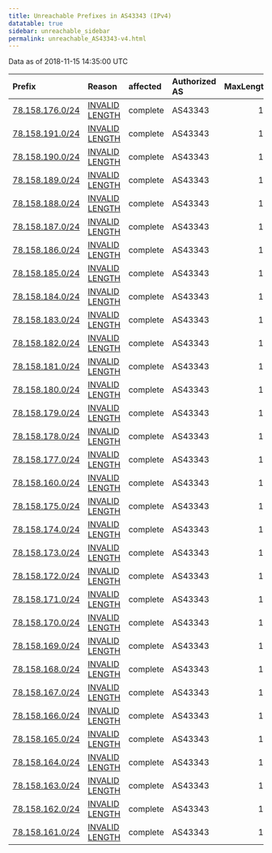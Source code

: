 ```yaml
---
title: Unreachable Prefixes in AS43343 (IPv4)
datatable: true
sidebar: unreachable_sidebar
permalink: unreachable_AS43343-v4.html
---
```


Data as of 2018-11-15 14:35:00 UTC


<div class="datatable-begin"></div>

| Prefix                                                   | Reason                                                                                                    | affected   | Authorized AS   |   MaxLength | Anchor                                         |   unreachable /24s |
|:---------------------------------------------------------|:----------------------------------------------------------------------------------------------------------|:-----------|:----------------|------------:|:-----------------------------------------------|-------------------:|
| [78.158.176.0/24](https://stat.ripe.net/78.158.176.0/24) | [INVALID LENGTH](https://rpki-validator.ripe.net/announcement-preview?asn=AS43343&prefix=78.158.176.0/24) | complete   | AS43343         |          19 | [RIPE](unreachable_RIPE_NCC_RPKI_Root-v4.html) |                  1 |
| [78.158.191.0/24](https://stat.ripe.net/78.158.191.0/24) | [INVALID LENGTH](https://rpki-validator.ripe.net/announcement-preview?asn=AS43343&prefix=78.158.191.0/24) | complete   | AS43343         |          19 | [RIPE](unreachable_RIPE_NCC_RPKI_Root-v4.html) |                  1 |
| [78.158.190.0/24](https://stat.ripe.net/78.158.190.0/24) | [INVALID LENGTH](https://rpki-validator.ripe.net/announcement-preview?asn=AS43343&prefix=78.158.190.0/24) | complete   | AS43343         |          19 | [RIPE](unreachable_RIPE_NCC_RPKI_Root-v4.html) |                  1 |
| [78.158.189.0/24](https://stat.ripe.net/78.158.189.0/24) | [INVALID LENGTH](https://rpki-validator.ripe.net/announcement-preview?asn=AS43343&prefix=78.158.189.0/24) | complete   | AS43343         |          19 | [RIPE](unreachable_RIPE_NCC_RPKI_Root-v4.html) |                  1 |
| [78.158.188.0/24](https://stat.ripe.net/78.158.188.0/24) | [INVALID LENGTH](https://rpki-validator.ripe.net/announcement-preview?asn=AS43343&prefix=78.158.188.0/24) | complete   | AS43343         |          19 | [RIPE](unreachable_RIPE_NCC_RPKI_Root-v4.html) |                  1 |
| [78.158.187.0/24](https://stat.ripe.net/78.158.187.0/24) | [INVALID LENGTH](https://rpki-validator.ripe.net/announcement-preview?asn=AS43343&prefix=78.158.187.0/24) | complete   | AS43343         |          19 | [RIPE](unreachable_RIPE_NCC_RPKI_Root-v4.html) |                  1 |
| [78.158.186.0/24](https://stat.ripe.net/78.158.186.0/24) | [INVALID LENGTH](https://rpki-validator.ripe.net/announcement-preview?asn=AS43343&prefix=78.158.186.0/24) | complete   | AS43343         |          19 | [RIPE](unreachable_RIPE_NCC_RPKI_Root-v4.html) |                  1 |
| [78.158.185.0/24](https://stat.ripe.net/78.158.185.0/24) | [INVALID LENGTH](https://rpki-validator.ripe.net/announcement-preview?asn=AS43343&prefix=78.158.185.0/24) | complete   | AS43343         |          19 | [RIPE](unreachable_RIPE_NCC_RPKI_Root-v4.html) |                  1 |
| [78.158.184.0/24](https://stat.ripe.net/78.158.184.0/24) | [INVALID LENGTH](https://rpki-validator.ripe.net/announcement-preview?asn=AS43343&prefix=78.158.184.0/24) | complete   | AS43343         |          19 | [RIPE](unreachable_RIPE_NCC_RPKI_Root-v4.html) |                  1 |
| [78.158.183.0/24](https://stat.ripe.net/78.158.183.0/24) | [INVALID LENGTH](https://rpki-validator.ripe.net/announcement-preview?asn=AS43343&prefix=78.158.183.0/24) | complete   | AS43343         |          19 | [RIPE](unreachable_RIPE_NCC_RPKI_Root-v4.html) |                  1 |
| [78.158.182.0/24](https://stat.ripe.net/78.158.182.0/24) | [INVALID LENGTH](https://rpki-validator.ripe.net/announcement-preview?asn=AS43343&prefix=78.158.182.0/24) | complete   | AS43343         |          19 | [RIPE](unreachable_RIPE_NCC_RPKI_Root-v4.html) |                  1 |
| [78.158.181.0/24](https://stat.ripe.net/78.158.181.0/24) | [INVALID LENGTH](https://rpki-validator.ripe.net/announcement-preview?asn=AS43343&prefix=78.158.181.0/24) | complete   | AS43343         |          19 | [RIPE](unreachable_RIPE_NCC_RPKI_Root-v4.html) |                  1 |
| [78.158.180.0/24](https://stat.ripe.net/78.158.180.0/24) | [INVALID LENGTH](https://rpki-validator.ripe.net/announcement-preview?asn=AS43343&prefix=78.158.180.0/24) | complete   | AS43343         |          19 | [RIPE](unreachable_RIPE_NCC_RPKI_Root-v4.html) |                  1 |
| [78.158.179.0/24](https://stat.ripe.net/78.158.179.0/24) | [INVALID LENGTH](https://rpki-validator.ripe.net/announcement-preview?asn=AS43343&prefix=78.158.179.0/24) | complete   | AS43343         |          19 | [RIPE](unreachable_RIPE_NCC_RPKI_Root-v4.html) |                  1 |
| [78.158.178.0/24](https://stat.ripe.net/78.158.178.0/24) | [INVALID LENGTH](https://rpki-validator.ripe.net/announcement-preview?asn=AS43343&prefix=78.158.178.0/24) | complete   | AS43343         |          19 | [RIPE](unreachable_RIPE_NCC_RPKI_Root-v4.html) |                  1 |
| [78.158.177.0/24](https://stat.ripe.net/78.158.177.0/24) | [INVALID LENGTH](https://rpki-validator.ripe.net/announcement-preview?asn=AS43343&prefix=78.158.177.0/24) | complete   | AS43343         |          19 | [RIPE](unreachable_RIPE_NCC_RPKI_Root-v4.html) |                  1 |
| [78.158.160.0/24](https://stat.ripe.net/78.158.160.0/24) | [INVALID LENGTH](https://rpki-validator.ripe.net/announcement-preview?asn=AS43343&prefix=78.158.160.0/24) | complete   | AS43343         |          19 | [RIPE](unreachable_RIPE_NCC_RPKI_Root-v4.html) |                  1 |
| [78.158.175.0/24](https://stat.ripe.net/78.158.175.0/24) | [INVALID LENGTH](https://rpki-validator.ripe.net/announcement-preview?asn=AS43343&prefix=78.158.175.0/24) | complete   | AS43343         |          19 | [RIPE](unreachable_RIPE_NCC_RPKI_Root-v4.html) |                  1 |
| [78.158.174.0/24](https://stat.ripe.net/78.158.174.0/24) | [INVALID LENGTH](https://rpki-validator.ripe.net/announcement-preview?asn=AS43343&prefix=78.158.174.0/24) | complete   | AS43343         |          19 | [RIPE](unreachable_RIPE_NCC_RPKI_Root-v4.html) |                  1 |
| [78.158.173.0/24](https://stat.ripe.net/78.158.173.0/24) | [INVALID LENGTH](https://rpki-validator.ripe.net/announcement-preview?asn=AS43343&prefix=78.158.173.0/24) | complete   | AS43343         |          19 | [RIPE](unreachable_RIPE_NCC_RPKI_Root-v4.html) |                  1 |
| [78.158.172.0/24](https://stat.ripe.net/78.158.172.0/24) | [INVALID LENGTH](https://rpki-validator.ripe.net/announcement-preview?asn=AS43343&prefix=78.158.172.0/24) | complete   | AS43343         |          19 | [RIPE](unreachable_RIPE_NCC_RPKI_Root-v4.html) |                  1 |
| [78.158.171.0/24](https://stat.ripe.net/78.158.171.0/24) | [INVALID LENGTH](https://rpki-validator.ripe.net/announcement-preview?asn=AS43343&prefix=78.158.171.0/24) | complete   | AS43343         |          19 | [RIPE](unreachable_RIPE_NCC_RPKI_Root-v4.html) |                  1 |
| [78.158.170.0/24](https://stat.ripe.net/78.158.170.0/24) | [INVALID LENGTH](https://rpki-validator.ripe.net/announcement-preview?asn=AS43343&prefix=78.158.170.0/24) | complete   | AS43343         |          19 | [RIPE](unreachable_RIPE_NCC_RPKI_Root-v4.html) |                  1 |
| [78.158.169.0/24](https://stat.ripe.net/78.158.169.0/24) | [INVALID LENGTH](https://rpki-validator.ripe.net/announcement-preview?asn=AS43343&prefix=78.158.169.0/24) | complete   | AS43343         |          19 | [RIPE](unreachable_RIPE_NCC_RPKI_Root-v4.html) |                  1 |
| [78.158.168.0/24](https://stat.ripe.net/78.158.168.0/24) | [INVALID LENGTH](https://rpki-validator.ripe.net/announcement-preview?asn=AS43343&prefix=78.158.168.0/24) | complete   | AS43343         |          19 | [RIPE](unreachable_RIPE_NCC_RPKI_Root-v4.html) |                  1 |
| [78.158.167.0/24](https://stat.ripe.net/78.158.167.0/24) | [INVALID LENGTH](https://rpki-validator.ripe.net/announcement-preview?asn=AS43343&prefix=78.158.167.0/24) | complete   | AS43343         |          19 | [RIPE](unreachable_RIPE_NCC_RPKI_Root-v4.html) |                  1 |
| [78.158.166.0/24](https://stat.ripe.net/78.158.166.0/24) | [INVALID LENGTH](https://rpki-validator.ripe.net/announcement-preview?asn=AS43343&prefix=78.158.166.0/24) | complete   | AS43343         |          19 | [RIPE](unreachable_RIPE_NCC_RPKI_Root-v4.html) |                  1 |
| [78.158.165.0/24](https://stat.ripe.net/78.158.165.0/24) | [INVALID LENGTH](https://rpki-validator.ripe.net/announcement-preview?asn=AS43343&prefix=78.158.165.0/24) | complete   | AS43343         |          19 | [RIPE](unreachable_RIPE_NCC_RPKI_Root-v4.html) |                  1 |
| [78.158.164.0/24](https://stat.ripe.net/78.158.164.0/24) | [INVALID LENGTH](https://rpki-validator.ripe.net/announcement-preview?asn=AS43343&prefix=78.158.164.0/24) | complete   | AS43343         |          19 | [RIPE](unreachable_RIPE_NCC_RPKI_Root-v4.html) |                  1 |
| [78.158.163.0/24](https://stat.ripe.net/78.158.163.0/24) | [INVALID LENGTH](https://rpki-validator.ripe.net/announcement-preview?asn=AS43343&prefix=78.158.163.0/24) | complete   | AS43343         |          19 | [RIPE](unreachable_RIPE_NCC_RPKI_Root-v4.html) |                  1 |
| [78.158.162.0/24](https://stat.ripe.net/78.158.162.0/24) | [INVALID LENGTH](https://rpki-validator.ripe.net/announcement-preview?asn=AS43343&prefix=78.158.162.0/24) | complete   | AS43343         |          19 | [RIPE](unreachable_RIPE_NCC_RPKI_Root-v4.html) |                  1 |
| [78.158.161.0/24](https://stat.ripe.net/78.158.161.0/24) | [INVALID LENGTH](https://rpki-validator.ripe.net/announcement-preview?asn=AS43343&prefix=78.158.161.0/24) | complete   | AS43343         |          19 | [RIPE](unreachable_RIPE_NCC_RPKI_Root-v4.html) |                  1 |

<div class="datatable-end"></div>